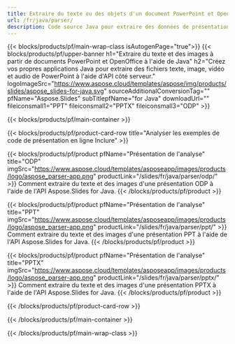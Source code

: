 ```yaml
---
title: Extraire du texte ou des objets d'un document PowerPoint et OpenOffice à l'aide de Java
url: /fr/java/parser/
description: Code source Java pour extraire des données de présentations PowerPoint et OpenOffice.
---
```


{{< blocks/products/pf/main-wrap-class isAutogenPage="true">}}
{{< blocks/products/pf/upper-banner h1="Extraire du texte et des images à partir de documents PowerPoint et OpenOffice à l'aide de Java" h2="Créez vos propres applications Java pour extraire des fichiers texte, image, vidéo et audio de PowerPoint à l'aide d'API côté serveur." logoImageSrc="https://www.aspose.cloud/templates/aspose/img/products/slides/aspose_slides-for-java.svg" sourceAdditionalConversionTag="" pfName="Aspose.Slides" subTitlepfName="for Java" downloadUrl="" fileiconsmall1="PPT" fileiconsmall2="PPTX" fileiconsmall3="ODP" >}}

{{< blocks/products/pf/main-container >}}

{{< blocks/products/pf/product-card-row title="Analyser les exemples de code de présentation en ligne Inclure" >}}

{{< blocks/products/pf/product pfName="Présentation de l'analyse" title="ODP" imgSrc="https://www.aspose.cloud/templates/asposeapp/images/products/logo/aspose_parser-app.png" productLink="/slides/fr/java/parser/odp/" >}}
Comment extraire du texte et des images d'une présentation ODP à l'aide de l'API Aspose.Slides for Java.
{{< /blocks/products/pf/product >}}

{{< blocks/products/pf/product pfName="Présentation de l'analyse" title="PPT" imgSrc="https://www.aspose.cloud/templates/asposeapp/images/products/logo/aspose_parser-app.png" productLink="/slides/fr/java/parser/ppt/" >}}
Comment extraire du texte et des images d'une présentation PPT à l'aide de l'API Aspose.Slides for Java.
{{< /blocks/products/pf/product >}}

{{< blocks/products/pf/product pfName="Présentation de l'analyse" title="PPTX" imgSrc="https://www.aspose.cloud/templates/asposeapp/images/products/logo/aspose_parser-app.png" productLink="/slides/fr/java/parser/pptx/" >}}
Comment extraire du texte et des images d'une présentation PPTX à l'aide de l'API Aspose.Slides for Java.
{{< /blocks/products/pf/product >}}



{{< /blocks/products/pf/product-card-row >}}

{{< /blocks/products/pf/main-container >}}
    
{{< /blocks/products/pf/main-wrap-class >}}